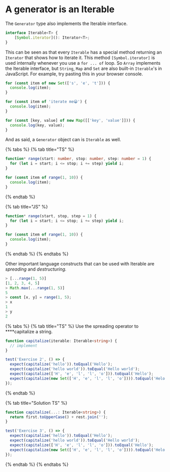 # A generator is an Iterable

The `Generator` type also implements the Iterable interface.

```typescript
interface Iterable<T> {
    [Symbol.iterator](): Iterator<T>;
}

```

This can be seen as that every `Iterable` has a special method returning an `Iterator` that shows how to iterate it. This method `[Symbol.iterator]` is used internally whenever you use a `for ... of` loop. So `Array` implements the Iterable interface, but `String`, `Map` and `Set` are also built-in `Iterable`'s in JavaScript. For example, try pasting this in your browser console.

```typescript
for (const item of new Set(['s', 'e', 't'])) {
  console.log(item);
}

for (const item of 'iterate me😀') {
  console.log(item);
}

for (const [key, value] of new Map([['key', 'value']])) {
  console.log(key, value);
}

```

And as said, a `Generator` object can is `Iterable` as well.

{% tabs %}
{% tab title="TS" %}
```typescript
function* range(start: number, stop: number, step: number = 1) {
  for (let i = start; i <= stop; i += step) yield i;
}

for (const item of range(1, 10)) {
  console.log(item);
}
```
{% endtab %}

{% tab title="JS" %}
```typescript
function* range(start, stop, step = 1) {
  for (let i = start; i <= stop; i += step) yield i;
}

for (const item of range(1, 10)) {
  console.log(item);
}

```
{% endtab %}
{% endtabs %}

Other important language constructs that can be used with Iterable are _spreading_ and _destructuring._ 

```typescript
> [...range(1, 5)]
[1, 2, 3, 4, 5]
> Math.max(...range(1, 5)]
5
> const [x, y] = range(1, 5);
> x
1
> y
2
```

{% tabs %}
{% tab title="TS" %}
Use the spreading operator to ****capitalize a string.

```typescript
function capitalize(iterable: Iterable<string>) {
  // implement
}

test('Exercise 2', () => {
  expect(capitalize('hello')).toEqual('Hello');
  expect(capitalize('hello world')).toEqual('Hello world');
  expect(capitalize(['H', 'e', 'l', 'l', 'o'])).toEqual('Hello');
  expect(capitalize(new Set(['H', 'e', 'l', 'l', 'o']))).toEqual('Helo');
});

```
{% endtab %}

{% tab title="Solution TS" %}
```typescript
function capitalize(...: Iterable<string>) {
  return first.toUpperCase() + rest.join('');
}

test('Exercise 3', () => {
  expect(capitalize('hello')).toEqual('Hello');
  expect(capitalize('hello world')).toEqual('Hello world');
  expect(capitalize(['H', 'e', 'l', 'l', 'o'])).toEqual('Hello');
  expect(capitalize(new Set(['H', 'e', 'l', 'l', 'o']))).toEqual('Helo');
});
```
{% endtab %}
{% endtabs %}

